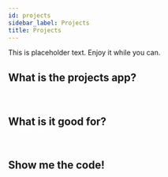 ```yaml
---
id: projects
sidebar_label: Projects
title: Projects
---
```


This is placeholder text. Enjoy it while you can.

## What is the projects app?

<br>

## What is it good for?

<br>

## Show me the code!

<br>
